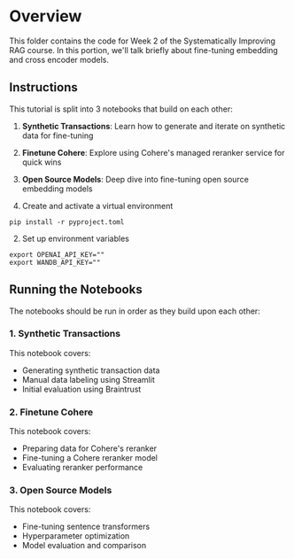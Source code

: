 # Overview

This folder contains the code for Week 2 of the Systematically Improving RAG course. In this portion, we'll talk briefly about fine-tuning embedding and cross encoder models.

## Instructions

This tutorial is split into 3 notebooks that build on each other:

1. **Synthetic Transactions**: Learn how to generate and iterate on synthetic data for fine-tuning
2. **Finetune Cohere**: Explore using Cohere's managed reranker service for quick wins
3. **Open Source Models**: Deep dive into fine-tuning open source embedding models

4. Create and activate a virtual environment

```
pip install -r pyproject.toml
```

2. Set up environment variables

```
export OPENAI_API_KEY=""
export WANDB_API_KEY=""
```

## Running the Notebooks

The notebooks should be run in order as they build upon each other:

### 1. Synthetic Transactions

This notebook covers:

- Generating synthetic transaction data
- Manual data labeling using Streamlit
- Initial evaluation using Braintrust

### 2. Finetune Cohere

This notebook covers:

- Preparing data for Cohere's reranker
- Fine-tuning a Cohere reranker model
- Evaluating reranker performance

### 3. Open Source Models

This notebook covers:

- Fine-tuning sentence transformers
- Hyperparameter optimization
- Model evaluation and comparison
